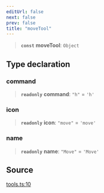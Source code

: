 ```yaml
---
editUrl: false
next: false
prev: false
title: "moveTool"
---
```


> **`const`** **moveTool**: `Object`

## Type declaration

### command

> **`readonly`** **command**: `"h"` = `'h'`

### icon

> **`readonly`** **icon**: `"move"` = `'move'`

### name

> **`readonly`** **name**: `"Move"` = `'Move'`

## Source

[tools.ts:10](https://github.com/nodenogg-in/alpha-p2p/blob/43ae393b39608a021b44acaf5959924eff4aeb19/packages/infinitykit/src/tools.ts#L10)
